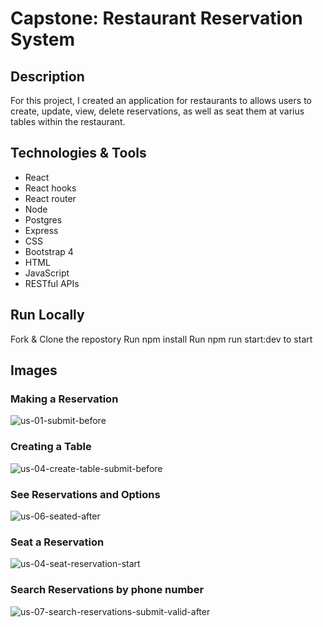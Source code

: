 # Capstone: Restaurant Reservation System
## Description
For this project, I created an application for restaurants to allows users to create, update, view, delete reservations, as well as seat them at varius tables within the restaurant.

## Technologies & Tools
* React
* React hooks
* React router
* Node
* Postgres
* Express
* CSS
* Bootstrap 4
* HTML
* JavaScript
* RESTful APIs
## Run Locally
 Fork & Clone the repostory
 Run npm install
 Run npm run start:dev to start
## Images
### Making a Reservation
![us-01-submit-before](https://user-images.githubusercontent.com/81042902/146657750-1ef1d59a-16e5-4dba-9ef9-240f6d3f049d.png)
### Creating a Table
![us-04-create-table-submit-before](https://user-images.githubusercontent.com/81042902/146657755-bf95c79c-f773-45ac-b027-4eaf4029b802.png)
### See Reservations and Options
![us-06-seated-after](https://user-images.githubusercontent.com/81042902/146657758-5f26070d-3e2c-4649-82bd-6e826f99b5ca.png)
### Seat a Reservation
![us-04-seat-reservation-start](https://user-images.githubusercontent.com/81042902/146657759-db4f1cd7-e02d-44b4-b82b-c8d0a8a5c5da.png)
### Search Reservations by phone number
![us-07-search-reservations-submit-valid-after](https://user-images.githubusercontent.com/81042902/146657760-b5b76c4c-d302-4524-87f8-0ac33911f7f6.png)
